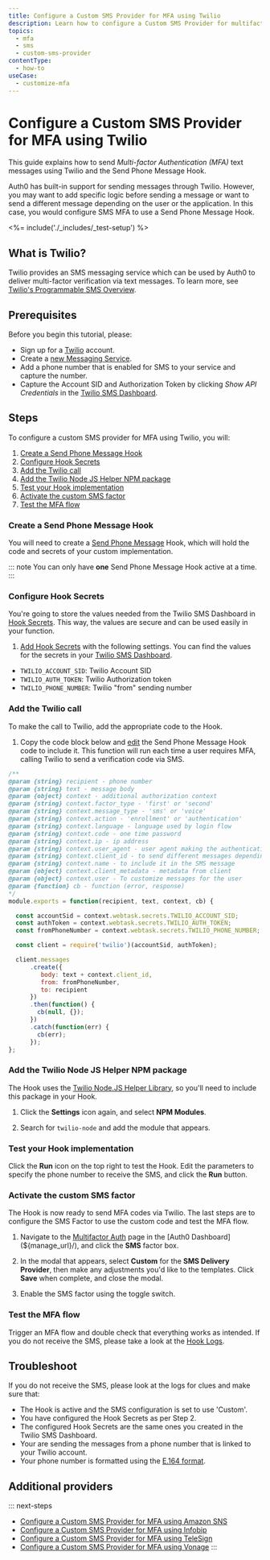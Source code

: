 ```yaml
---
title: Configure a Custom SMS Provider for MFA using Twilio
description: Learn how to configure a Custom SMS Provider for multifactor authentication (MFA) using Twilio.
topics:
  - mfa
  - sms
  - custom-sms-provider
contentType:
  - how-to
useCase:
  - customize-mfa
---
```

# Configure a Custom SMS Provider for MFA using Twilio

This guide explains how to send <dfn data-key="multifactor-authentication">Multi-factor Authentication (MFA)</dfn> text messages using Twilio and the Send Phone Message Hook.

Auth0 has built-in support for sending messages through Twilio. However, you may want to add specific logic before sending a message or want to send a different message depending on the user or the application. In this case, you would configure SMS MFA to use a Send Phone Message Hook.

<%= include('./_includes/_test-setup') %>

## What is Twilio?

Twilio provides an SMS messaging service which can be used by Auth0 to deliver multi-factor verification via text messages. To learn more, see [Twilio's Programmable SMS Overview](https://www.twilio.com/sms).

## Prerequisites

Before you begin this tutorial, please:

* Sign up for a [Twilio](https://www.twilio.com/try-twilio) account.
* Create a [new Messaging Service](https://www.twilio.com/console/sms/services).
* Add a phone number that is enabled for SMS to your service and capture the number.
* Capture the Account SID and Authorization Token by clicking *Show API Credentials* in the [Twilio SMS Dashboard](https://www.twilio.com/console/sms/dashboard).

## Steps

To configure a custom SMS provider for MFA using Twilio, you will:

1. [Create a Send Phone Message Hook](#create-a-send-phone-message-hook)
2. [Configure Hook Secrets](#configure-hook-secrets)
3. [Add the Twilio call](#add-the-twilio-call)
4. [Add the Twilio Node JS Helper NPM package](#add-the-twilio-node-js-helper-npm-package)
5. [Test your Hook implementation](#test-your-hook-implementation)
6. [Activate the custom SMS factor](#activate-the-custom-sms-factor)
7. [Test the MFA flow](#test-the-mfa-flow)

### Create a Send Phone Message Hook

You will need to create a [Send Phone Message](/hooks/extensibility-points/send-phone-message) Hook, which will hold the code and secrets of your custom implementation.

::: note
You can only have **one** Send Phone Message Hook active at a time.
:::

### Configure Hook Secrets

You're going to store the values needed from the Twilio SMS Dashboard in [Hook Secrets](/hooks/secrets). This way, the values are secure and can be used easily in your function.

1. [Add Hook Secrets](/hooks/secrets/create) with the following settings. You can find the values for the secrets in your [Twilio SMS Dashboard](https://www.twilio.com/console/sms/dashboard).

* `TWILIO_ACCOUNT_SID`: Twilio Account SID
* `TWILIO_AUTH_TOKEN`: Twilio Authorization token
* `TWILIO_PHONE_NUMBER`: Twilio "from" sending number

### Add the Twilio call

To make the call to Twilio, add the appropriate code to the Hook.

1. Copy the code block below and [edit](/hooks/update) the Send Phone Message Hook code to include it. This function will run each time a user requires MFA, calling Twilio to send a verification code via SMS.

```js
/**
@param {string} recipient - phone number
@param {string} text - message body
@param {object} context - additional authorization context
@param {string} context.factor_type - 'first' or 'second'
@param {string} context.message_type - 'sms' or 'voice'
@param {string} context.action - 'enrollment' or 'authentication'
@param {string} context.language - language used by login flow
@param {string} context.code - one time password
@param {string} context.ip - ip address
@param {string} context.user_agent - user agent making the authentication request
@param {string} context.client_id - to send different messages depending on the client id
@param {string} context.name - to include it in the SMS message
@param {object} context.client_metadata - metadata from client
@param {object} context.user - To customize messages for the user
@param {function} cb - function (error, response)
*/
module.exports = function(recipient, text, context, cb) {

  const accountSid = context.webtask.secrets.TWILIO_ACCOUNT_SID;
  const authToken = context.webtask.secrets.TWILIO_AUTH_TOKEN;
  const fromPhoneNumber = context.webtask.secrets.TWILIO_PHONE_NUMBER;

  const client = require('twilio')(accountSid, authToken);

  client.messages
      .create({
         body: text + context.client_id,
         from: fromPhoneNumber,       
         to: recipient
      })
      .then(function() {
        cb(null, {});
      })
      .catch(function(err) {
        cb(err);
      });
};

```

### Add the Twilio Node JS Helper NPM package

The Hook uses the [Twilio Node.JS Helper Library](https://github.com/twilio/twilio-node), so you'll need to include this package in your Hook.

1. Click the **Settings** icon again, and select **NPM Modules**. 

2. Search for `twilio-node` and add the module that appears.

### Test your Hook implementation

Click the **Run** icon on the top right to test the Hook. Edit the parameters to specify the phone number to receive the SMS, and click the **Run** button.

### Activate the custom SMS factor

The Hook is now ready to send MFA codes via Twilio. The last steps are to configure the SMS Factor to use the custom code and test the MFA flow.

1. Navigate to the [Multifactor Auth](${manage_url}/#/mfa) page in the [Auth0 Dashboard](${manage_url}/), and click the **SMS** factor box.

2. In the modal that appears, select **Custom** for the **SMS Delivery Provider**, then make any adjustments you'd like to the templates. Click **Save** when complete, and close the modal.

3. Enable the SMS factor using the toggle switch.

### Test the MFA flow

Trigger an MFA flow and double check that everything works as intended. If you do not receive the SMS, please take a look at the [Hook Logs](/hooks/view-logs).

## Troubleshoot

If you do not receive the SMS, please look at the logs for clues and make sure that:

- The Hook is active and the SMS configuration is set to use 'Custom'.
- You have configured the Hook Secrets as per Step 2.
- The configured Hook Secrets are the same ones you created in the Twilio SMS Dashboard.
- Your are sending the messages from a phone number that is linked to your Twilio account.
- Your phone number is formatted using the [E.164 format](https://en.wikipedia.org/wiki/E.164).

## Additional providers

::: next-steps
* [Configure a Custom SMS Provider for MFA using Amazon SNS](/multifactor-authentication/send-phone-message-hook-amazon-sns)
* [Configure a Custom SMS Provider for MFA using Infobip](/multifactor-authentication/send-phone-message-hook-infobip)
* [Configure a Custom SMS Provider for MFA using TeleSign](/multifactor-authentication/send-phone-message-hook-telesign)
* [Configure a Custom SMS Provider for MFA using Vonage](/multifactor-authentication/send-phone-message-hook-vonage)
:::
